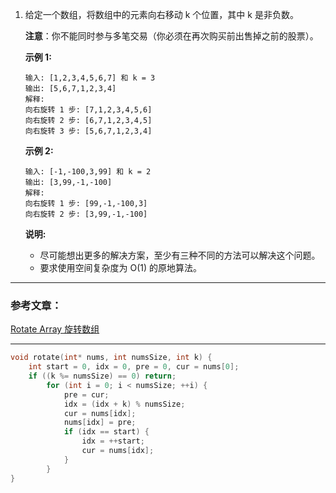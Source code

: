 1. 给定一个数组，将数组中的元素向右移动 k 个位置，其中 k 是非负数。
    
    **注意**：你不能同时参与多笔交易（你必须在再次购买前出售掉之前的股票）。

    **示例 1:**
    ```
    输入: [1,2,3,4,5,6,7] 和 k = 3
    输出: [5,6,7,1,2,3,4]
    解释:
    向右旋转 1 步: [7,1,2,3,4,5,6]
    向右旋转 2 步: [6,7,1,2,3,4,5]
    向右旋转 3 步: [5,6,7,1,2,3,4]
    ```
    **示例 2:**
    
    ```
    输入: [-1,-100,3,99] 和 k = 2
    输出: [3,99,-1,-100]
    解释: 
    向右旋转 1 步: [99,-1,-100,3]
    向右旋转 2 步: [3,99,-1,-100]
    ```
    
    **说明:**

    - 尽可能想出更多的解决方案，至少有三种不同的方法可以解决这个问题。
    - 要求使用空间复杂度为 O(1) 的原地算法。
***
### 参考文章：
[Rotate Array 旋转数组](https://www.cnblogs.com/grandyang/p/4298711.html)
***
```C
void rotate(int* nums, int numsSize, int k) {
    int start = 0, idx = 0, pre = 0, cur = nums[0];
    if ((k %= numsSize) == 0) return;
        for (int i = 0; i < numsSize; ++i) {
            pre = cur;
            idx = (idx + k) % numsSize;
            cur = nums[idx];
            nums[idx] = pre;
            if (idx == start) {
                idx = ++start;
                cur = nums[idx];
            }
        }
}
```
